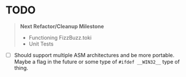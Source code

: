 # TODO

> **Next Refactor/Cleanup Milestone**
>
> - Functioning FizzBuzz.toki
> - Unit Tests

- [ ] Should support multiple ASM architectures and be more portable. Maybe
a flag in the future or some type of `#ifdef __WIN32__` type of thing.
